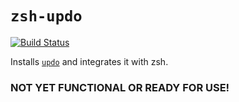 # `zsh-updo`

[![Build Status](https://travis-ci.com/daveio/genotp.svg?branch=master)](https://travis-ci.com/daveio/genotp)

Installs [`updo`][link-updo] and integrates it with zsh.

### NOT YET FUNCTIONAL OR READY FOR USE!

[link-updo]: https://github.com/daveio/updo
